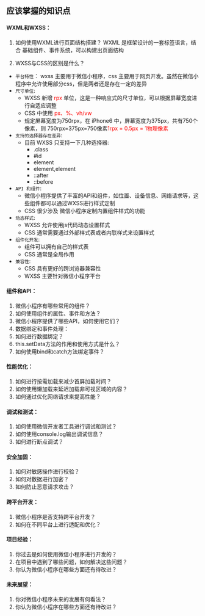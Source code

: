 ## 应该掌握的知识点

#### WXML和WXSS：
1. 如何使用WXML进行页面结构搭建？
WXML 是框架设计的一套标签语言，结合 基础组件、事件系统，可以构建出页面结构

2. WXSS与CSS的区别是什么？
* `平台特性`： wxss 主要用于微信小程序，css 主要用于网页开发。虽然在微信小程序中允许使用部分css，但是两者还是存在一定的差异
* `尺寸单位`: 
    * WXSS 新增 <font color=red>rpx</font> 单位，这是一种响应式的尺寸单位，可以根据屏幕宽度进行自适应调整
    * CSS 中使用 <font color=red>px、%、vh/vw</font>
    * 规定屏幕宽度为750rpx，在 iPhone6 中，屏幕宽度为375px，共有750个像素，则 750rpx=375px=750像素<font color=red>1rpx = 0.5px = 1物理像素</font>
* `支持的选择器存在差异`:
    * 目前 WXSS 只支持一下几种选择器:
        * .class
        * #id
        * element
        * element,element
        * ::after
        * ::before
* `API 和组件`:
    * 微信小程序提供了丰富的API和组件，如位置、设备信息、网络请求等，这些组件都可以通过WXSS进行样式定制
    * CSS 很少涉及 微信小程序定制内置组件样式的功能
* `动态样式`:
    * WXSS 允许使用js代码动态设置样式
    * CSS 通常需要通过外部样式表或者内联样式来设置样式
* `组件化开发`: 
    * 组件可以拥有自己的样式表
    * CSS 通常是全局作用
* `兼容性`:
    * CSS 具有更好的跨浏览器兼容性
    * WXSS 主要针对微信小程序平台


#### 组件和API：
1. 微信小程序有哪些常用的组件？
2. 如何使用组件的属性、事件和方法？
3. 微信小程序提供了哪些API，如何使用它们？
4. 数据绑定和事件处理：
5. 如何进行数据绑定？
6. this.setData方法的作用和使用方式是什么？
7. 如何使用bind和catch方法绑定事件？


#### 性能优化：
1. 如何进行按需加载来减少首屏加载时间？
2. 如何使用懒加载来延迟加载非可视区域的内容？
3. 如何通过优化网络请求来提高性能？


#### 调试和测试：
1. 如何使用微信开发者工具进行调试和测试？
2. 如何使用console.log输出调试信息？
3. 如何进行断点调试？


#### 安全加固：
1. 如何对敏感操作进行校验？
2. 如何对数据进行加密？
3. 如何防止恶意请求攻击？


#### 跨平台开发：
1. 微信小程序是否支持跨平台开发？
2. 如何在不同平台上进行适配和优化？


#### 项目经验：
1. 你过去是如何使用微信小程序进行开发的？
2. 在项目中遇到了哪些问题，如何解决这些问题？
3. 你认为微信小程序在哪些方面还有待改进？


#### 未来展望：
1. 你对微信小程序未来的发展有何看法？
3. 你认为微信小程序在哪些方面还有待改进？